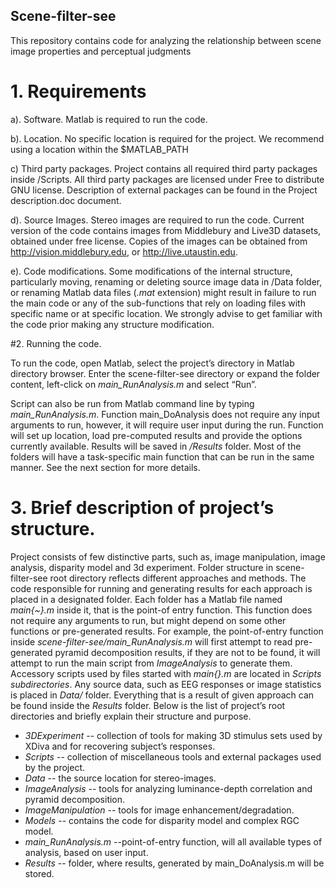 ## Scene-filter-see

This repository contains code for analyzing the relationship between scene image properties and perceptual judgments

# 1. Requirements
	
a). Software. Matlab is required to run the code. 

b). Location. No specific location is required for the project. We recommend using a location within the $MATLAB_PATH

c) Third party packages. Project contains all required third party packages inside /Scripts. All third party packages are licensed under Free to distribute GNU license. Description of external packages can be found in the Project description.doc document.

d). Source Images. Stereo images are required to run the code. Current version of the code contains images from Middlebury and Live3D datasets, obtained under free license. Copies of the images can be obtained from http://vision.middlebury.edu, or http://live.utaustin.edu.

e). Code modifications. Some modifications of the internal structure, particularly moving, renaming or deleting source image data in /Data folder, or renaming Matlab data files (*.mat* extension) might result in failure to run the main code or any of the sub-functions that rely on loading files with specific name or at specific location. We strongly advise to get familiar with the code prior making any structure modification. 

#2. Running the code.

To run the code, open Matlab, select the project’s directory in Matlab directory browser. Enter the scene-filter-see directory or expand the folder content, left-click on *main_RunAnalysis.m* and select “Run”.
	
Script can also be run from Matlab command line by typing *main_RunAnalysis.m*.
	Function main_DoAnalysis does not require any input arguments to run, however, it will require user input during the run. Function will set up location, load pre-computed results and provide the options currently available. Results will be saved in */Results* folder.
	Most of the folders will have a task-specific main function that can be run in the same manner. See the next section for more details.

# 3. Brief description of project’s structure.

Project consists of few distinctive parts, such as, image manipulation, image analysis, disparity model and 3d experiment. Folder structure in scene-filter-see root directory reflects different approaches and methods. The code responsible for running and generating results for each approach is placed in a designated folder.
Each folder has a Matlab file named *main{~}.m* inside it, that is the point-of entry function. This function does not require any arguments to run, but might depend on some other functions or pre-generated results. For example, the point-of-entry function inside *scene-filter-see/main_RunAnalysis.m* will first attempt to read pre-generated pyramid decomposition results, if they are not to be found, it will attempt to run the main script from *ImageAnalysis* to generate them. Accessory scripts used by files started with *main{}.m* are located in *Scripts subdirectories*. Any source data, such as EEG responses or image statistics is placed in *Data/* folder. Everything that is a result of given approach can be found inside the *Results* folder.
Below is the list of project’s root directories and briefly explain their structure and purpose.

* *3DExperiment* -- collection of tools for making 3D stimulus sets used by XDiva and for recovering subject’s responses. 
* *Scripts* -- collection of miscellaneous tools and external packages used by the project.
* *Data* -- the source location for stereo-images.
* *ImageAnalysis* -- tools for analyzing luminance-depth correlation and pyramid decomposition.
* *ImageManipulation* -- tools for image enhancement/degradation.
* *Models* -- contains the code for disparity model and complex RGC model.
* *main_RunAnalysis.m* --point-of-entry function, will all available types of analysis, based on user input.
* *Results* -- folder, where results, generated by main_DoAnalysis.m will be stored.



